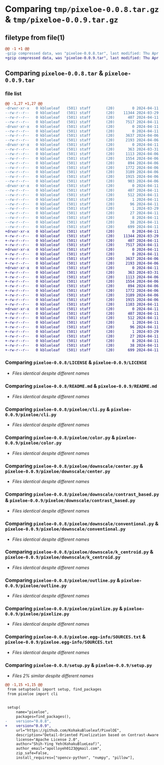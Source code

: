 # Comparing `tmp/pixeloe-0.0.8.tar.gz` & `tmp/pixeloe-0.0.9.tar.gz`

## filetype from file(1)

```diff
@@ -1 +1 @@
-gzip compressed data, was "pixeloe-0.0.8.tar", last modified: Thu Apr 11 02:59:08 2024, max compression
+gzip compressed data, was "pixeloe-0.0.9.tar", last modified: Thu Apr 11 03:13:44 2024, max compression
```

## Comparing `pixeloe-0.0.8.tar` & `pixeloe-0.0.9.tar`

### file list

```diff
@@ -1,27 +1,27 @@
-drwxr-xr-x   0 kblueleaf   (501) staff       (20)        0 2024-04-11 02:59:08.951105 pixeloe-0.0.8/
--rw-r--r--   0 kblueleaf   (501) staff       (20)    11344 2024-03-29 05:43:29.000000 pixeloe-0.0.8/LICENSE
--rw-r--r--   0 kblueleaf   (501) staff       (20)      407 2024-04-11 02:59:08.950801 pixeloe-0.0.8/PKG-INFO
--rw-r--r--   0 kblueleaf   (501) staff       (20)     7517 2024-04-11 02:57:31.000000 pixeloe-0.0.8/README.md
-drwxr-xr-x   0 kblueleaf   (501) staff       (20)        0 2024-04-11 02:59:08.947085 pixeloe-0.0.8/pixeloe/
--rw-r--r--   0 kblueleaf   (501) staff       (20)        0 2024-04-11 02:57:08.000000 pixeloe-0.0.8/pixeloe/__init__.py
--rw-r--r--   0 kblueleaf   (501) staff       (20)     3637 2024-04-06 13:40:12.000000 pixeloe-0.0.8/pixeloe/cli.py
--rw-r--r--   0 kblueleaf   (501) staff       (20)     2193 2024-04-06 13:44:10.000000 pixeloe-0.0.8/pixeloe/color.py
-drwxr-xr-x   0 kblueleaf   (501) staff       (20)        0 2024-04-11 02:59:08.950133 pixeloe-0.0.8/pixeloe/downscale/
--rw-r--r--   0 kblueleaf   (501) staff       (20)      363 2024-03-31 16:49:46.000000 pixeloe-0.0.8/pixeloe/downscale/__init__.py
--rw-r--r--   0 kblueleaf   (501) staff       (20)     1113 2024-04-06 13:42:55.000000 pixeloe-0.0.8/pixeloe/downscale/center.py
--rw-r--r--   0 kblueleaf   (501) staff       (20)     1554 2024-04-06 13:42:55.000000 pixeloe-0.0.8/pixeloe/downscale/contrast_based.py
--rw-r--r--   0 kblueleaf   (501) staff       (20)      894 2024-04-06 13:42:55.000000 pixeloe-0.0.8/pixeloe/downscale/conventional.py
--rw-r--r--   0 kblueleaf   (501) staff       (20)     1772 2024-04-06 13:42:55.000000 pixeloe-0.0.8/pixeloe/downscale/k_centroid.py
--rw-r--r--   0 kblueleaf   (501) staff       (20)     3189 2024-04-06 13:42:41.000000 pixeloe-0.0.8/pixeloe/outline.py
--rw-r--r--   0 kblueleaf   (501) staff       (20)     1915 2024-04-06 13:39:38.000000 pixeloe-0.0.8/pixeloe/pixelize.py
--rw-r--r--   0 kblueleaf   (501) staff       (20)      903 2024-04-06 13:59:07.000000 pixeloe-0.0.8/pixeloe/utils.py
-drwxr-xr-x   0 kblueleaf   (501) staff       (20)        0 2024-04-11 02:59:08.950508 pixeloe-0.0.8/pixeloe.egg-info/
--rw-r--r--   0 kblueleaf   (501) staff       (20)      407 2024-04-11 02:59:08.000000 pixeloe-0.0.8/pixeloe.egg-info/PKG-INFO
--rw-r--r--   0 kblueleaf   (501) staff       (20)      512 2024-04-11 02:59:08.000000 pixeloe-0.0.8/pixeloe.egg-info/SOURCES.txt
--rw-r--r--   0 kblueleaf   (501) staff       (20)        1 2024-04-11 02:59:08.000000 pixeloe-0.0.8/pixeloe.egg-info/dependency_links.txt
--rw-r--r--   0 kblueleaf   (501) staff       (20)       96 2024-04-11 02:59:08.000000 pixeloe-0.0.8/pixeloe.egg-info/entry_points.txt
--rw-r--r--   0 kblueleaf   (501) staff       (20)        1 2024-03-29 05:49:33.000000 pixeloe-0.0.8/pixeloe.egg-info/not-zip-safe
--rw-r--r--   0 kblueleaf   (501) staff       (20)       27 2024-04-11 02:59:08.000000 pixeloe-0.0.8/pixeloe.egg-info/requires.txt
--rw-r--r--   0 kblueleaf   (501) staff       (20)        8 2024-04-11 02:59:08.000000 pixeloe-0.0.8/pixeloe.egg-info/top_level.txt
--rw-r--r--   0 kblueleaf   (501) staff       (20)       38 2024-04-11 02:59:08.951166 pixeloe-0.0.8/setup.cfg
--rw-r--r--   0 kblueleaf   (501) staff       (20)      699 2024-04-11 02:59:04.000000 pixeloe-0.0.8/setup.py
+drwxr-xr-x   0 kblueleaf   (501) staff       (20)        0 2024-04-11 03:13:44.823011 pixeloe-0.0.9/
+-rw-r--r--   0 kblueleaf   (501) staff       (20)    11344 2024-03-29 05:43:29.000000 pixeloe-0.0.9/LICENSE
+-rw-r--r--   0 kblueleaf   (501) staff       (20)      407 2024-04-11 03:13:44.822724 pixeloe-0.0.9/PKG-INFO
+-rw-r--r--   0 kblueleaf   (501) staff       (20)     7517 2024-04-11 02:57:31.000000 pixeloe-0.0.9/README.md
+drwxr-xr-x   0 kblueleaf   (501) staff       (20)        0 2024-04-11 03:13:44.818971 pixeloe-0.0.9/pixeloe/
+-rw-r--r--   0 kblueleaf   (501) staff       (20)        0 2024-04-11 02:57:08.000000 pixeloe-0.0.9/pixeloe/__init__.py
+-rw-r--r--   0 kblueleaf   (501) staff       (20)     3637 2024-04-06 13:40:12.000000 pixeloe-0.0.9/pixeloe/cli.py
+-rw-r--r--   0 kblueleaf   (501) staff       (20)     2193 2024-04-06 13:44:10.000000 pixeloe-0.0.9/pixeloe/color.py
+drwxr-xr-x   0 kblueleaf   (501) staff       (20)        0 2024-04-11 03:13:44.822081 pixeloe-0.0.9/pixeloe/downscale/
+-rw-r--r--   0 kblueleaf   (501) staff       (20)      363 2024-03-31 16:49:46.000000 pixeloe-0.0.9/pixeloe/downscale/__init__.py
+-rw-r--r--   0 kblueleaf   (501) staff       (20)     1113 2024-04-06 13:42:55.000000 pixeloe-0.0.9/pixeloe/downscale/center.py
+-rw-r--r--   0 kblueleaf   (501) staff       (20)     1554 2024-04-06 13:42:55.000000 pixeloe-0.0.9/pixeloe/downscale/contrast_based.py
+-rw-r--r--   0 kblueleaf   (501) staff       (20)      894 2024-04-06 13:42:55.000000 pixeloe-0.0.9/pixeloe/downscale/conventional.py
+-rw-r--r--   0 kblueleaf   (501) staff       (20)     1772 2024-04-06 13:42:55.000000 pixeloe-0.0.9/pixeloe/downscale/k_centroid.py
+-rw-r--r--   0 kblueleaf   (501) staff       (20)     3189 2024-04-06 13:42:41.000000 pixeloe-0.0.9/pixeloe/outline.py
+-rw-r--r--   0 kblueleaf   (501) staff       (20)     1915 2024-04-06 13:39:38.000000 pixeloe-0.0.9/pixeloe/pixelize.py
+-rw-r--r--   0 kblueleaf   (501) staff       (20)     1103 2024-04-11 03:13:10.000000 pixeloe-0.0.9/pixeloe/utils.py
+drwxr-xr-x   0 kblueleaf   (501) staff       (20)        0 2024-04-11 03:13:44.822421 pixeloe-0.0.9/pixeloe.egg-info/
+-rw-r--r--   0 kblueleaf   (501) staff       (20)      407 2024-04-11 03:13:44.000000 pixeloe-0.0.9/pixeloe.egg-info/PKG-INFO
+-rw-r--r--   0 kblueleaf   (501) staff       (20)      512 2024-04-11 03:13:44.000000 pixeloe-0.0.9/pixeloe.egg-info/SOURCES.txt
+-rw-r--r--   0 kblueleaf   (501) staff       (20)        1 2024-04-11 03:13:44.000000 pixeloe-0.0.9/pixeloe.egg-info/dependency_links.txt
+-rw-r--r--   0 kblueleaf   (501) staff       (20)       96 2024-04-11 03:13:44.000000 pixeloe-0.0.9/pixeloe.egg-info/entry_points.txt
+-rw-r--r--   0 kblueleaf   (501) staff       (20)        1 2024-03-29 05:49:33.000000 pixeloe-0.0.9/pixeloe.egg-info/not-zip-safe
+-rw-r--r--   0 kblueleaf   (501) staff       (20)       27 2024-04-11 03:13:44.000000 pixeloe-0.0.9/pixeloe.egg-info/requires.txt
+-rw-r--r--   0 kblueleaf   (501) staff       (20)        8 2024-04-11 03:13:44.000000 pixeloe-0.0.9/pixeloe.egg-info/top_level.txt
+-rw-r--r--   0 kblueleaf   (501) staff       (20)       38 2024-04-11 03:13:44.823080 pixeloe-0.0.9/setup.cfg
+-rw-r--r--   0 kblueleaf   (501) staff       (20)      699 2024-04-11 03:13:44.000000 pixeloe-0.0.9/setup.py
```

### Comparing `pixeloe-0.0.8/LICENSE` & `pixeloe-0.0.9/LICENSE`

 * *Files identical despite different names*

### Comparing `pixeloe-0.0.8/README.md` & `pixeloe-0.0.9/README.md`

 * *Files identical despite different names*

### Comparing `pixeloe-0.0.8/pixeloe/cli.py` & `pixeloe-0.0.9/pixeloe/cli.py`

 * *Files identical despite different names*

### Comparing `pixeloe-0.0.8/pixeloe/color.py` & `pixeloe-0.0.9/pixeloe/color.py`

 * *Files identical despite different names*

### Comparing `pixeloe-0.0.8/pixeloe/downscale/center.py` & `pixeloe-0.0.9/pixeloe/downscale/center.py`

 * *Files identical despite different names*

### Comparing `pixeloe-0.0.8/pixeloe/downscale/contrast_based.py` & `pixeloe-0.0.9/pixeloe/downscale/contrast_based.py`

 * *Files identical despite different names*

### Comparing `pixeloe-0.0.8/pixeloe/downscale/conventional.py` & `pixeloe-0.0.9/pixeloe/downscale/conventional.py`

 * *Files identical despite different names*

### Comparing `pixeloe-0.0.8/pixeloe/downscale/k_centroid.py` & `pixeloe-0.0.9/pixeloe/downscale/k_centroid.py`

 * *Files identical despite different names*

### Comparing `pixeloe-0.0.8/pixeloe/outline.py` & `pixeloe-0.0.9/pixeloe/outline.py`

 * *Files identical despite different names*

### Comparing `pixeloe-0.0.8/pixeloe/pixelize.py` & `pixeloe-0.0.9/pixeloe/pixelize.py`

 * *Files identical despite different names*

### Comparing `pixeloe-0.0.8/pixeloe.egg-info/SOURCES.txt` & `pixeloe-0.0.9/pixeloe.egg-info/SOURCES.txt`

 * *Files identical despite different names*

### Comparing `pixeloe-0.0.8/setup.py` & `pixeloe-0.0.9/setup.py`

 * *Files 2% similar despite different names*

```diff
@@ -1,15 +1,15 @@
 from setuptools import setup, find_packages
 from pixeloe import cli
 
 
 setup(
     name="pixeloe",
     packages=find_packages(),
-    version="0.0.8",
+    version="0.0.9",
     url="https://github.com/KohakuBlueleaf/PixelOE",
     description="Detail-Oriented Pixelization based on Contrast-Aware Outline Expansion.",
     license="Apache License 2.0",
     author="Shih-Ying Yeh(KohakuBlueLeaf)",
     author_email="apolloyeh0123@gmail.com",
     zip_safe=False,
     install_requires=["opencv-python", "numpy", "pillow"],
```

